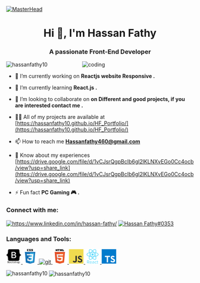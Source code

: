 [![MasterHead](https://media.licdn.com/dms/image/C4E12AQErJsYayDutVg/article-cover_image-shrink_600_2000/0/1651835064260?e=2147483647&v=beta&t=PD7NGwk2Vh3xOA9gxf8uUsLsAt-Bvak1Hm3ruoGSxuY)](https://hassanfathy10.github.io/HF_Portfolio/)
<h1 align="center">Hi 👋, I'm Hassan Fathy</h1>
<h3 align="center">A passionate Front-End Developer</h3>
<img align="right" alt="coding" width="300" src="https://camo.githubusercontent.com/c1dcb74cc1c1835b1d716f5051499a2814c683c806b15f04b0eba492863703e9/68747470733a2f2f63646e2e6472696262626c652e636f6d2f75736572732f3733303730332f73637265656e73686f74732f363538313234332f6176656e746f2e676966">

<p align="left"> <img src="https://komarev.com/ghpvc/?username=hassanfathy10&label=Profile%20views&color=0e75b6&style=flat" alt="hassanfathy10" /> </p>

- 🔭 I’m currently working on **Reactjs website Responsive .**

- 🌱 I’m currently learning **React.js .**

- 👯 I’m looking to collaborate on **on Different and good projects, if you are interested contact me .**

- 👨‍💻 All of my projects are available at [https://hassanfathy10.github.io/HF_Portfolio/](https://hassanfathy10.github.io/HF_Portfolio/)

- 📫 How to reach me **Hassanfathy460@gmail.com**

- 📄 Know about my experiences [https://drive.google.com/file/d/1vCJsrQgpBcIb6gl2lKLNXvEGo0Cc4ocb/view?usp=share_link](https://drive.google.com/file/d/1vCJsrQgpBcIb6gl2lKLNXvEGo0Cc4ocb/view?usp=share_link)

- ⚡ Fun fact **PC Gaming 🎮 .**

<h3 align="left">Connect with me:</h3>
<p align="left">
<a href="https://linkedin.com/in/https://www.linkedin.com/in/hassan-fathy/" target="blank"><img align="center" src="https://raw.githubusercontent.com/rahuldkjain/github-profile-readme-generator/master/src/images/icons/Social/linked-in-alt.svg" alt="https://www.linkedin.com/in/hassan-fathy/" height="30" width="40" /></a>
<a href="https://discord.gg/Hassan Fathy#0353" target="blank"><img align="center" src="https://raw.githubusercontent.com/rahuldkjain/github-profile-readme-generator/master/src/images/icons/Social/discord.svg" alt="Hassan Fathy#0353" height="30" width="40" /></a>
</p>

<h3 align="left">Languages and Tools:</h3>
<p align="left"> <a href="https://getbootstrap.com" target="_blank" rel="noreferrer"> <img src="https://raw.githubusercontent.com/devicons/devicon/master/icons/bootstrap/bootstrap-plain-wordmark.svg" alt="bootstrap" width="40" height="40"/> </a> <a href="https://www.w3schools.com/css/" target="_blank" rel="noreferrer"> <img src="https://raw.githubusercontent.com/devicons/devicon/master/icons/css3/css3-original-wordmark.svg" alt="css3" width="40" height="40"/> </a> <a href="https://git-scm.com/" target="_blank" rel="noreferrer"> <img src="https://www.vectorlogo.zone/logos/git-scm/git-scm-icon.svg" alt="git" width="40" height="40"/> </a> <a href="https://www.w3.org/html/" target="_blank" rel="noreferrer"> <img src="https://raw.githubusercontent.com/devicons/devicon/master/icons/html5/html5-original-wordmark.svg" alt="html5" width="40" height="40"/> </a> <a href="https://developer.mozilla.org/en-US/docs/Web/JavaScript" target="_blank" rel="noreferrer"> <img src="https://raw.githubusercontent.com/devicons/devicon/master/icons/javascript/javascript-original.svg" alt="javascript" width="40" height="40"/> </a> <a href="https://reactjs.org/" target="_blank" rel="noreferrer"> <img src="https://raw.githubusercontent.com/devicons/devicon/master/icons/react/react-original-wordmark.svg" alt="react" width="40" height="40"/> </a> <a href="https://www.typescriptlang.org/" target="_blank" rel="noreferrer"> <img src="https://raw.githubusercontent.com/devicons/devicon/master/icons/typescript/typescript-original.svg" alt="typescript" width="40" height="40"/> </a> </p>

<p><img align="left" src="https://github-readme-stats.vercel.app/api?username=HassanFathy10&theme=dark&hide_border=false&include_all_commits=false&count_private=false" alt="hassanfathy10" /></p>

<p>&nbsp;<img align="center" src="https://github-readme-streak-stats.herokuapp.com/?user=HassanFathy10&theme=dark&hide_border=false" alt="hassanfathy10" /></p>
